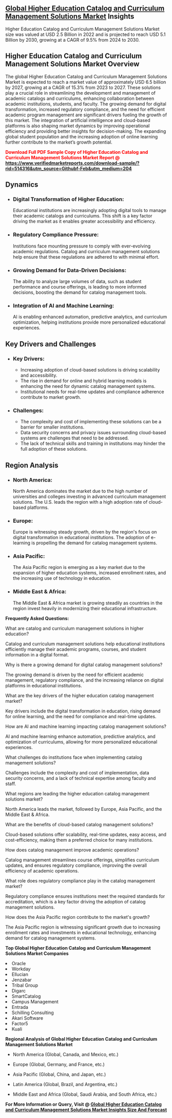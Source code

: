 <h2><a href="https://www.verifiedmarketreports.com/download-sample/?rid=514316&amp;utm_source=Githubf&amp;utm_medium=204" target="_blank">Global Higher Education Catalog and Curriculum Management Solutions Market</a> Insights</h2><p>Higher Education Catalog and Curriculum Management Solutions Market size was valued at USD 2.5 Billion in 2022 and is projected to reach USD 5.1 Billion by 2030, growing at a CAGR of 9.5% from 2024 to 2030.</p><p> <h2>Higher Education Catalog and Curriculum Management Solutions Market Overview</h2> <p>The global Higher Education Catalog and Curriculum Management Solutions Market is expected to reach a market value of approximately USD 6.5 billion by 2027, growing at a CAGR of 15.3% from 2023 to 2027. These solutions play a crucial role in streamlining the development and management of academic catalogs and curriculums, enhancing collaboration between academic institutions, students, and faculty. The growing demand for digital transformation, increased regulatory compliance, and the need for efficient academic program management are significant drivers fueling the growth of this market. The integration of artificial intelligence and cloud-based platforms is also shaping market dynamics by improving operational efficiency and providing better insights for decision-making. The expanding global student population and the increasing adoption of online learning further contribute to the market’s growth potential.</p> <p><strong><p><span class=""><span style="color: #ff0000;"><strong>Download Full PDF Sample Copy of Higher Education Catalog and Curriculum Management Solutions Market Report</strong> @ </span><a href="https://www.verifiedmarketreports.com/download-sample/?rid=514316&amp;utm_source=Githubf-Feb&amp;utm_medium=204" target="_blank">https://www.verifiedmarketreports.com/download-sample/?rid=514316&amp;utm_source=Githubf-Feb&amp;utm_medium=204</a></span></p></strong></p> <h2>Dynamics</h2> <ul> <li><h3>Digital Transformation of Higher Education:</h3> Educational institutions are increasingly adopting digital tools to manage their academic catalogs and curriculums. This shift is a key factor driving the market as it enables greater accessibility and efficiency.</li> <li><h3>Regulatory Compliance Pressure:</h3> Institutions face mounting pressure to comply with ever-evolving academic regulations. Catalog and curriculum management solutions help ensure that these regulations are adhered to with minimal effort.</li> <li><h3>Growing Demand for Data-Driven Decisions:</h3> The ability to analyze large volumes of data, such as student performance and course offerings, is leading to more informed decisions, boosting the demand for catalog management tools.</li> <li><h3>Integration of AI and Machine Learning:</h3> AI is enabling enhanced automation, predictive analytics, and curriculum optimization, helping institutions provide more personalized educational experiences.</li> </ul> <h2>Key Drivers and Challenges</h2> <ul> <li><h3>Key Drivers:</h3> <ul> <li>Increasing adoption of cloud-based solutions is driving scalability and accessibility.</li> <li>The rise in demand for online and hybrid learning models is enhancing the need for dynamic catalog management systems.</li> <li>Institutional needs for real-time updates and compliance adherence contribute to market growth.</li> </ul> </li> <li><h3>Challenges:</h3> <ul> <li>The complexity and cost of implementing these solutions can be a barrier for smaller institutions.</li> <li>Data security concerns and privacy issues surrounding cloud-based systems are challenges that need to be addressed.</li> <li>The lack of technical skills and training in institutions may hinder the full adoption of these solutions.</li> </ul> </li> </ul> <h2>Region Analysis</h2> <ul> <li><h3>North America:</h3> North America dominates the market due to the high number of universities and colleges investing in advanced curriculum management solutions. The U.S. leads the region with a high adoption rate of cloud-based platforms.</li> <li><h3>Europe:</h3> Europe is witnessing steady growth, driven by the region's focus on digital transformation in educational institutions. The adoption of e-learning is propelling the demand for catalog management systems.</li> <li><h3>Asia Pacific:</h3> The Asia Pacific region is emerging as a key market due to the expansion of higher education systems, increased enrollment rates, and the increasing use of technology in education.</li> <li><h3>Middle East & Africa:</h3> The Middle East & Africa market is growing steadily as countries in the region invest heavily in modernizing their educational infrastructure.</li> </ul> <p><strong>Frequently Asked Questions:</strong></p> <p>What are catalog and curriculum management solutions in higher education?</p> <p>Catalog and curriculum management solutions help educational institutions efficiently manage their academic programs, courses, and student information in a digital format.</p> <p>Why is there a growing demand for digital catalog management solutions?</p> <p>The growing demand is driven by the need for efficient academic management, regulatory compliance, and the increasing reliance on digital platforms in educational institutions.</p> <p>What are the key drivers of the higher education catalog management market?</p> <p>Key drivers include the digital transformation in education, rising demand for online learning, and the need for compliance and real-time updates.</p> <p>How are AI and machine learning impacting catalog management solutions?</p> <p>AI and machine learning enhance automation, predictive analytics, and optimization of curriculums, allowing for more personalized educational experiences.</p> <p>What challenges do institutions face when implementing catalog management solutions?</p> <p>Challenges include the complexity and cost of implementation, data security concerns, and a lack of technical expertise among faculty and staff.</p> <p>What regions are leading the higher education catalog management solutions market?</p> <p>North America leads the market, followed by Europe, Asia Pacific, and the Middle East & Africa.</p> <p>What are the benefits of cloud-based catalog management solutions?</p> <p>Cloud-based solutions offer scalability, real-time updates, easy access, and cost-efficiency, making them a preferred choice for many institutions.</p> <p>How does catalog management improve academic operations?</p> <p>Catalog management streamlines course offerings, simplifies curriculum updates, and ensures regulatory compliance, improving the overall efficiency of academic operations.</p> <p>What role does regulatory compliance play in the catalog management market?</p> <p>Regulatory compliance ensures institutions meet the required standards for accreditation, which is a key factor driving the adoption of catalog management solutions.</p> <p>How does the Asia Pacific region contribute to the market's growth?</p> <p>The Asia Pacific region is witnessing significant growth due to increasing enrollment rates and investments in educational technology, enhancing demand for catalog management systems.</p> </p><p><strong>Top Global Higher Education Catalog and Curriculum Management Solutions Market Companies</strong></p><div data-test-id=""><p><li>Oracle</li><li> Workday</li><li> Ellucian</li><li> Jenzabar</li><li> Tribal Group</li><li> Digarc</li><li> SmartCatalog</li><li> Campus Management</li><li> Entrada</li><li> Schilling Consulting</li><li> Akari Software</li><li> Factor5</li><li> Kuali</li></p><div><strong>Regional Analysis of&nbsp;Global Higher Education Catalog and Curriculum Management Solutions Market</strong></div><ul><li dir="ltr"><p dir="ltr">North America&nbsp;(Global, Canada, and Mexico, etc.)</p></li><li dir="ltr"><p dir="ltr">Europe (Global, Germany, and France, etc.)</p></li><li dir="ltr"><p dir="ltr">Asia Pacific&nbsp;(Global, China, and Japan, etc.)</p></li><li dir="ltr"><p dir="ltr">Latin America&nbsp;(Global, Brazil, and Argentina, etc.)</p></li><li dir="ltr">Middle East and Africa&nbsp;(Global, Saudi Arabia, and South Africa, etc.)</li></ul><p><strong>For More Information or Query, Visit @&nbsp;</strong><strong><a href="https://www.verifiedmarketreports.com/product/higher-education-catalog-and-curriculum-management-solutions-market/?utm_source=Githubf&amp;utm_medium=204" target="_blank">Global Higher Education Catalog and Curriculum Management Solutions Market Insights Size And Forecast</a></strong></p></div>
